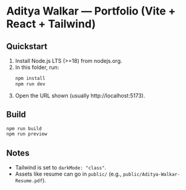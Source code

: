 # Aditya Walkar — Portfolio (Vite + React + Tailwind)

## Quickstart
1. Install Node.js LTS (>=18) from nodejs.org.
2. In this folder, run:
   ```bash
   npm install
   npm run dev
   ```
3. Open the URL shown (usually http://localhost:5173).

## Build
```bash
npm run build
npm run preview
```

## Notes
- Tailwind is set to `darkMode: "class"`.
- Assets like resume can go in `public/` (e.g., `public/Aditya-Walkar-Resume.pdf`).
